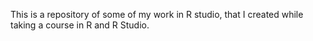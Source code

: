 This is a repository of some of my work in R studio, that I created while taking a course in R and R Studio. 
